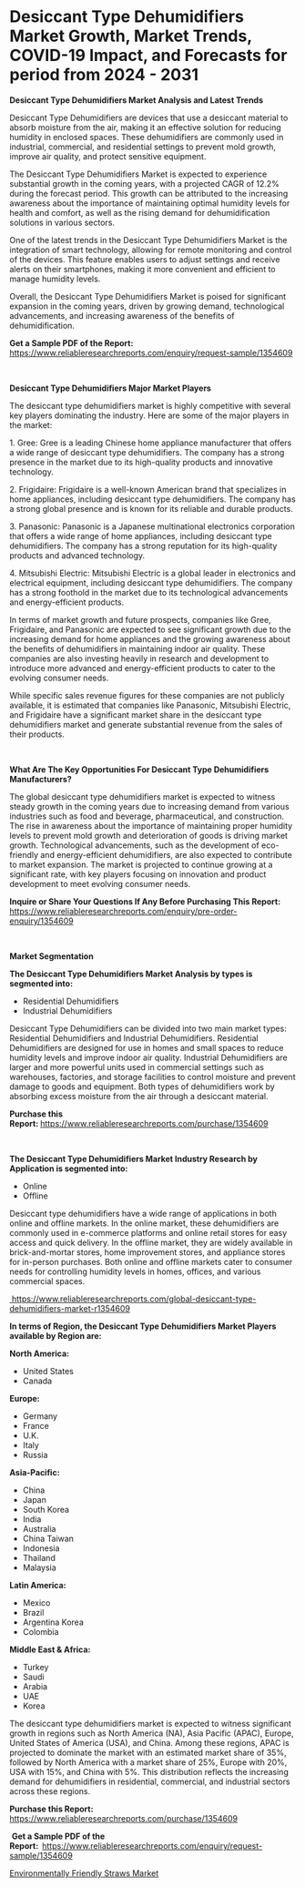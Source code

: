 <p><h1>Desiccant Type Dehumidifiers Market Growth, Market Trends, COVID-19 Impact, and Forecasts for period from 2024 - 2031</h1></p><p><strong>Desiccant Type Dehumidifiers Market Analysis and Latest Trends</strong></p>
<p><p>Desiccant Type Dehumidifiers are devices that use a desiccant material to absorb moisture from the air, making it an effective solution for reducing humidity in enclosed spaces. These dehumidifiers are commonly used in industrial, commercial, and residential settings to prevent mold growth, improve air quality, and protect sensitive equipment.</p><p>The Desiccant Type Dehumidifiers Market is expected to experience substantial growth in the coming years, with a projected CAGR of 12.2% during the forecast period. This growth can be attributed to the increasing awareness about the importance of maintaining optimal humidity levels for health and comfort, as well as the rising demand for dehumidification solutions in various sectors.</p><p>One of the latest trends in the Desiccant Type Dehumidifiers Market is the integration of smart technology, allowing for remote monitoring and control of the devices. This feature enables users to adjust settings and receive alerts on their smartphones, making it more convenient and efficient to manage humidity levels.</p><p>Overall, the Desiccant Type Dehumidifiers Market is poised for significant expansion in the coming years, driven by growing demand, technological advancements, and increasing awareness of the benefits of dehumidification.</p></p>
<p><strong>Get a Sample PDF of the Report:&nbsp;</strong> <a href="https://www.reliableresearchreports.com/enquiry/request-sample/1354609">https://www.reliableresearchreports.com/enquiry/request-sample/1354609</a></p>
<p>&nbsp;</p>
<p><strong>Desiccant Type Dehumidifiers Major Market Players</strong></p>
<p><p>The desiccant type dehumidifiers market is highly competitive with several key players dominating the industry. Here are some of the major players in the market:</p><p>1. Gree: Gree is a leading Chinese home appliance manufacturer that offers a wide range of desiccant type dehumidifiers. The company has a strong presence in the market due to its high-quality products and innovative technology.</p><p>2. Frigidaire: Frigidaire is a well-known American brand that specializes in home appliances, including desiccant type dehumidifiers. The company has a strong global presence and is known for its reliable and durable products.</p><p>3. Panasonic: Panasonic is a Japanese multinational electronics corporation that offers a wide range of home appliances, including desiccant type dehumidifiers. The company has a strong reputation for its high-quality products and advanced technology.</p><p>4. Mitsubishi Electric: Mitsubishi Electric is a global leader in electronics and electrical equipment, including desiccant type dehumidifiers. The company has a strong foothold in the market due to its technological advancements and energy-efficient products.</p><p>In terms of market growth and future prospects, companies like Gree, Frigidaire, and Panasonic are expected to see significant growth due to the increasing demand for home appliances and the growing awareness about the benefits of dehumidifiers in maintaining indoor air quality. These companies are also investing heavily in research and development to introduce more advanced and energy-efficient products to cater to the evolving consumer needs.</p><p>While specific sales revenue figures for these companies are not publicly available, it is estimated that companies like Panasonic, Mitsubishi Electric, and Frigidaire have a significant market share in the desiccant type dehumidifiers market and generate substantial revenue from the sales of their products.</p></p>
<p>&nbsp;</p>
<p><strong>What Are The Key Opportunities For Desiccant Type Dehumidifiers Manufacturers?</strong></p>
<p><p>The global desiccant type dehumidifiers market is expected to witness steady growth in the coming years due to increasing demand from various industries such as food and beverage, pharmaceutical, and construction. The rise in awareness about the importance of maintaining proper humidity levels to prevent mold growth and deterioration of goods is driving market growth. Technological advancements, such as the development of eco-friendly and energy-efficient dehumidifiers, are also expected to contribute to market expansion. The market is projected to continue growing at a significant rate, with key players focusing on innovation and product development to meet evolving consumer needs.</p></p>
<p><strong>Inquire or Share Your Questions If Any Before Purchasing This Report:</strong> <a href="https://www.reliableresearchreports.com/enquiry/pre-order-enquiry/1354609">https://www.reliableresearchreports.com/enquiry/pre-order-enquiry/1354609</a></p>
<p>&nbsp;</p>
<p><strong>Market Segmentation</strong></p>
<p><strong>The Desiccant Type Dehumidifiers Market Analysis by types is segmented into:</strong></p>
<p><ul><li>Residential Dehumidifiers</li><li>Industrial Dehumidifiers</li></ul></p>
<p><p>Desiccant Type Dehumidifiers can be divided into two main market types: Residential Dehumidifiers and Industrial Dehumidifiers. Residential Dehumidifiers are designed for use in homes and small spaces to reduce humidity levels and improve indoor air quality. Industrial Dehumidifiers are larger and more powerful units used in commercial settings such as warehouses, factories, and storage facilities to control moisture and prevent damage to goods and equipment. Both types of dehumidifiers work by absorbing excess moisture from the air through a desiccant material.</p></p>
<p><strong>Purchase this Report:&nbsp;</strong><a href="https://www.reliableresearchreports.com/purchase/1354609">https://www.reliableresearchreports.com/purchase/1354609</a></p>
<p>&nbsp;</p>
<p><strong>The Desiccant Type Dehumidifiers Market Industry Research by Application is segmented into:</strong></p>
<p><ul><li>Online</li><li>Offline</li></ul></p>
<p><p>Desiccant type dehumidifiers have a wide range of applications in both online and offline markets. In the online market, these dehumidifiers are commonly used in e-commerce platforms and online retail stores for easy access and quick delivery. In the offline market, they are widely available in brick-and-mortar stores, home improvement stores, and appliance stores for in-person purchases. Both online and offline markets cater to consumer needs for controlling humidity levels in homes, offices, and various commercial spaces.</p></p>
<p><a href="https://www.reliableresearchreports.com/global-desiccant-type-dehumidifiers-market-r1354609">&nbsp;https://www.reliableresearchreports.com/global-desiccant-type-dehumidifiers-market-r1354609</a></p>
<p><strong>In terms of Region, the Desiccant Type Dehumidifiers Market Players available by Region are:</strong></p>
<p>
    <p> <strong> North America: </strong>
        <ul>
            <li>United States</li>
            <li>Canada</li>
        </ul>
        </p> 
    <p> <strong> Europe: </strong>
        <ul>
            <li>Germany</li>
            <li>France</li>
            <li>U.K.</li>
            <li>Italy</li>
            <li>Russia</li>
        </ul>
        </p> 
    <p> <strong> Asia-Pacific: </strong>
        <ul>
            <li>China</li>
            <li>Japan</li>
            <li>South Korea</li>
            <li>India</li>
            <li>Australia</li>
            <li>China Taiwan</li>
            <li>Indonesia</li>
            <li>Thailand</li>
            <li>Malaysia</li>
        </ul>
        </p> 
    <p> <strong> Latin America: </strong>
        <ul>
            <li>Mexico</li>
            <li>Brazil</li>
            <li>Argentina Korea</li>
            <li>Colombia</li>
        </ul>
        </p> 
    <p> <strong> Middle East & Africa: </strong>
        <ul>
            <li>Turkey</li>
            <li>Saudi</li>
            <li>Arabia</li>
            <li>UAE</li>
            <li>Korea</li>
        </ul>
    </p>
    </p>
<p><p>The desiccant type dehumidifiers market is expected to witness significant growth in regions such as North America (NA), Asia Pacific (APAC), Europe, United States of America (USA), and China. Among these regions, APAC is projected to dominate the market with an estimated market share of 35%, followed by North America with a market share of 25%, Europe with 20%, USA with 15%, and China with 5%. This distribution reflects the increasing demand for dehumidifiers in residential, commercial, and industrial sectors across these regions.</p></p>
<p><strong>Purchase this Report: </strong><a href="https://www.reliableresearchreports.com/purchase/1354609">https://www.reliableresearchreports.com/purchase/1354609</a></p>
<p>&nbsp;<strong>Get a Sample PDF of the Report:&nbsp;&nbsp;</strong><a href="https://www.reliableresearchreports.com/enquiry/request-sample/1354609">https://www.reliableresearchreports.com/enquiry/request-sample/1354609</a></p>
<p><strong></strong></p>
<p><p><a href="https://github.com/haleemasakdiya1/Market-Research-Report-List-1/blob/main/environmentally-friendly-straws-market.md">Environmentally Friendly Straws Market</a></p></p>